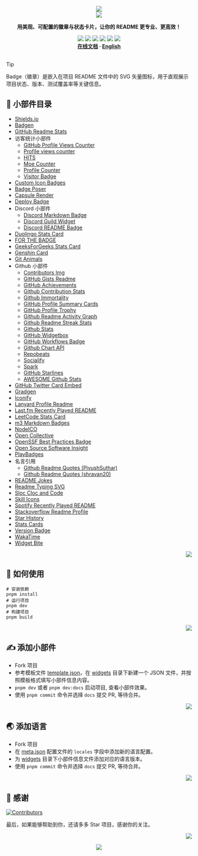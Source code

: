<a name="readme-top"></a>

<div align="center">
  <div>
    <img src="https://capsule-render.vercel.app/api?type=waving&color=4D908E&height=160&section=header">
  </div>
  <a href="https://github.com/xiaohuohumax/readme-widget-hub">
    <img src="https://readme-typing-svg.demolab.com?font=Fira+Code&size=32&pause=1000&width=416&height=68&lines=%F0%9F%8E%96%EF%B8%8FReadme+Widget+Hub%F0%9F%8E%96%EF%B8%8F"/>
  </a>
  <p><b>用美观、可配置的徽章与状态卡片，让你的 README 更专业、更高效！</b></p>
  <div>
    <a href="https://github.com/xiaohuohumax/readme-widget-hub?tab=MIT-1-ov-file#readme"><img src="https://img.shields.io/github/license/xiaohuohumax/readme-widget-hub" /></a>
    <a href="https://github.com/xiaohuohumax/readme-widget-hub/pulls"><img src="https://img.shields.io/github/issues-pr/xiaohuohumax/readme-widget-hub" /></a>
    <a href="https://github.com/xiaohuohumax/readme-widget-hub/issues"><img src="https://img.shields.io/github/issues/xiaohuohumax/readme-widget-hub" /></a>
    <a href="https://github.com/xiaohuohumax/readme-widget-hub"><img src="https://api.visitorbadge.io/api/combined?path=https%3A%2F%2Fgithub.com%2Fxiaohuohumax%2Freadme-widget-hub&countColor=%2337D67A&style=flat&labelStyle=lower" /></a>
    <a href="https://github.com/xiaohuohumax/readme-widget-hub"><img src="https://img.shields.io/badge/badges-64-37D67A?labelColor=555555" /></a>
    <a href="https://github.com/xiaohuohumax/readme-widget-hub"><img src="https://img.shields.io/github/stars/xiaohuohumax/readme-widget-hub" /></a>
  </div>
  <div>
    <b>
       <a href="https://xiaohuohumax.github.io/readme-widget-hub/">在线文档</a>
      · <a href="README_en-US.md">English</a>
    </b>
  </div>
  <br/>
</div>

> [!Tip]
> Badge（徽章）是嵌入在项目 README 文件中的 SVG 矢量图标，用于直观展示项目状态、版本、测试覆盖率等关键信息‌。

## 📑 小部件目录

* [Shields.io](dist/widgets/shields-io/README.md)
* [Badgen](dist/widgets/badgen/README.md)
* [GitHub Readme Stats](dist/widgets/github-readme-stats/README.md)
* 访客统计小部件
  * [GitHub Profile Views Counter](dist/widgets/visit-counter/github-profile-views-counter/README.md)
  * [Profile views counter](dist/widgets/visit-counter/go-u8views/README.md)
  * [HITS](dist/widgets/visit-counter/hit-counter/README.md)
  * [Moe Counter](dist/widgets/visit-counter/moe-counter/README.md)
  * [Profile Counter](dist/widgets/visit-counter/profile-counter/README.md)
  * [Visitor Badge](dist/widgets/visit-counter/web-visitorbadge-nextjs/README.md)
* [Custom Icon Badges](dist/widgets/custom-icon-badges/README.md)
* [Badge Poser](dist/widgets/badge-poser/README.md)
* [Capsule Render](dist/widgets/capsule-render/README.md)
* [Deploy Badge](dist/widgets/deploy-badge/README.md)
* Discord 小部件
  * [Discord Markdown Badge](dist/widgets/discord/dcbadge/README.md)
  * [Discord Guild Widget](dist/widgets/discord/discord-guild-widget/README.md)
  * [Discord README Badge](dist/widgets/discord/discord-readme-badge/README.md)
* [Duolingo Stats Card](dist/widgets/duolingo-stats-card/README.md)
* [FOR THE BADGE](dist/widgets/for-the-badge/README.md)
* [GeeksForGeeks Stats Card](dist/widgets/geeksforgeeks-stats-card/README.md)
* [Genshin Card](dist/widgets/genshin-card/README.md)
* [Git Animals](dist/widgets/gitanimals/README.md)
* Github 小部件
  * [Contributors Img](dist/widgets/github/contributors-img/README.md)
  * [GitHub Gists Readme](dist/widgets/github/gists-readme/README.md)
  * [GitHub Achievements](dist/widgets/github/gitHub-achievements/README.md)
  * [Github Contribution Stats](dist/widgets/github/github-contribution-stats/README.md)
  * [Github Immortality](dist/widgets/github/github-immortality/README.md)
  * [GitHub Profile Summary Cards](dist/widgets/github/github-profile-summary-cards/README.md)
  * [GitHub Profile Trophy](dist/widgets/github/github-profile-trophy/README.md)
  * [Github Readme Activity Graph](dist/widgets/github/github-readme-activity-graph/README.md)
  * [Github Readme Streak Stats](dist/widgets/github/github-readme-streak-stats/README.md)
  * [Github Stats](dist/widgets/github/github-stats/README.md)
  * [GitHub Widgetbox](dist/widgets/github/github-widgetbox/README.md)
  * [GitHub Workflows Badge](dist/widgets/github/github-workflows/README.md)
  * [Github Chart API](dist/widgets/github/githubchart-api/README.md)
  * [Repobeats](dist/widgets/github/repobeats/README.md)
  * [Socialify](dist/widgets/github/socialify/README.md)
  * [Spark](dist/widgets/github/spark/README.md)
  * [GitHub Starlines](dist/widgets/github/starlines/README.md)
  * [AWESOME Github Stats](dist/widgets/github/template/README.md)
* [GitHub Twitter Card Embed](dist/widgets/github-twitter-card-embed/README.md)
* [Gradgen](dist/widgets/gradgen/README.md)
* [Iconify](dist/widgets/iconify/README.md)
* [Lanyard Profile Readme](dist/widgets/lanyard-profile-readme/README.md)
* [Last.fm Recently Played README](dist/widgets/lastfm-recently-played-readme/README.md)
* [LeetCode Stats Card](dist/widgets/leetcode-stats-card/README.md)
* [m3 Markdown Badges](dist/widgets/m3-Markdown-Badges/README.md)
* [NodeICO](dist/widgets/nodei-co/README.md)
* [Open Collective](dist/widgets/open-collective/README.md)
* [OpenSSF Best Practices Badge](dist/widgets/openssf-best-practices/README.md)
* [Open Source Software Insight](dist/widgets/ossinsight/README.md)
* [PlayBadges](dist/widgets/play-badges/README.md)
* 名言引用
  * [Github Readme Quotes (PiyushSuthar)](dist/widgets/quotes/github-readme-quotes_1/README.md)
  * [Github Readme Quotes (shravan20)](dist/widgets/quotes/github-readme-quotes_2/README.md)
* [README Jokes](dist/widgets/readme-jokes/README.md)
* [Readme Typing SVG](dist/widgets/readme-typing-svg/README.md)
* [Sloc Cloc and Code](dist/widgets/scc/README.md)
* [Skill Icons](dist/widgets/skill-icons/README.md)
* [Spotify Recently Played README](dist/widgets/spotify-recently-played-readme/README.md)
* [Stackoverflow Readme Profile](dist/widgets/stackoverflow-readme-profile/README.md)
* [Star History](dist/widgets/star-history/README.md)
* [Stats Cards](dist/widgets/stats-cards/README.md)
* [Version Badge](dist/widgets/version-badge/README.md)
* [WakaTime](dist/widgets/wakatime/README.md)
* [Widget Bite](dist/widgets/widget-bite/README.md)

<p align="right"><a href="#readme-top"><img src="https://img.shields.io/badge/回到顶部-555555?style=for-the-badge"></a></p>

## 🏃 如何使用

```shell
# 安装依赖
pnpm install
# 运行项目
pnpm dev
# 构建项目
pnpm build
```

<p align="right"><a href="#readme-top"><img src="https://img.shields.io/badge/回到顶部-555555?style=for-the-badge"></a></p>

## ✍ 添加小部件

* Fork 项目
* 参考模板文件 [template.json](/widgets/template.json)，在 [widgets](/widgets) 目录下新建一个 JSON 文件，并按照模板格式填写小部件信息内容。
* `pnpm dev` 或者 `pnpm dev:docs` 启动项目, 查看小部件效果。
* 使用 `pnpm commit` 命令并选择 `docs` 提交 PR, 等待合并。

<p align="right"><a href="#readme-top"><img src="https://img.shields.io/badge/回到顶部-555555?style=for-the-badge"></a></p>

## 🌏 添加语言

* Fork 项目
* 在 [meta.json](/meta.json) 配置文件的 `locales` 字段中添加新的语言配置。
* 为 [widgets](/widgets) 目录下小部件信息文件添加对应的语言版本。
* 使用 `pnpm commit` 命令并选择 `docs` 提交 PR, 等待合并。

<p align="right"><a href="#readme-top"><img src="https://img.shields.io/badge/回到顶部-555555?style=for-the-badge"></a></p>

## 💖 感谢

[![Contributors](https://contrib.rocks/image?repo=xiaohuohumax/readme-widget-hub)](https://github.com/xiaohuohumax/readme-widget-hub/contributors)

最后，如果能够帮助到你，还请多多 Star 项目，感谢你的关注。

<p align="right"><a href="#readme-top"><img src="https://img.shields.io/badge/回到顶部-555555?style=for-the-badge"></a></p>

<div align="center">
  <img src="https://capsule-render.vercel.app/api?type=waving&color=4D908E&height=100&section=footer">
</div>
